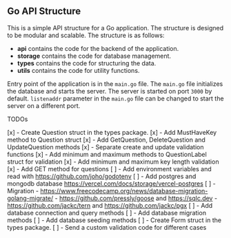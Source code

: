 ## Go API Structure
This is a simple API structure for a Go application. The structure is designed to be modular and scalable. The structure is as follows:
  - **api** contains the code for the backend of the application. 
  - **storage** contains the code for database management.
  - **types** contains the code for structuring the data.
  - **utils** contains the code for utility functions.

Entry point of the application is in the ```main.go``` file. The ```main.go``` file initializes the database and starts the server. The server is started on port ```3000``` by default. ```listenaddr``` parameter in the ```main.go``` file can be changed to start the server on a different port.


TODOs

[x] - Create Question struct in the types package.
[x] - Add MustHaveKey method to Question struct
[x] - Add GetQuestion, DeleteQuestion and UpdateQuestion methods
[x] - Separate create and update validation functions
[x] - Add minimum and maximum methods to QuestionLabel struct for validation
[x] - Add minimum and maximum key length validation
[x] - Add GET method for questions
[ ] - Add environment variables and read with https://github.com/joho/godotenv
[ ] - Add postgres and mongodb database
  https://vercel.com/docs/storage/vercel-postgres
  [ ] - Migration
    - https://www.freecodecamp.org/news/database-migration-golang-migrate/
    - https://github.com/pressly/goose and https://sqlc.dev
    - https://github.com/jackc/tern and https://github.com/jackc/pgx
  [ ] - Add database connection and query methods
  [ ] - Add database migration methods
  [ ] - Add database seeding methods
[ ] - Create Form struct in the types package.
[ ] - Send a custom validation code for different cases